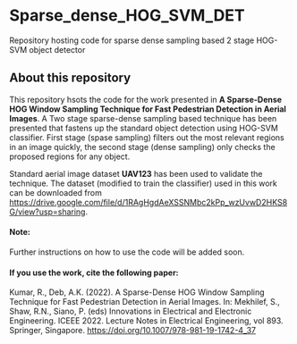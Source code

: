 # Sparse_dense_HOG_SVM_DET
Repository hosting code for sparse dense sampling based 2 stage HOG-SVM object detector

## About this repository
This repository hsots the code for the work presented in **A Sparse-Dense HOG Window Sampling Technique for Fast Pedestrian Detection in Aerial Images**.
A Two stage sparse-dense sampling based technique has been presented that fastens up the standard object detection using HOG-SVM classifier. First stage (spase sampling) filters out the most relevant regions in an image quickly, the second stage (dense sampling) only checks the proposed regions for any object.

Standard aerial image dataset **UAV123** has been used to validate the technique. The dataset (modified to train the classifier) used in this work can be downloaded from https://drive.google.com/file/d/1RAgHgdAeXSSNMbc2kPp_wzUvwD2HKS8G/view?usp=sharing.

#### Note:
Further instructions on how to use the code will be added soon.

#### If you use the work, cite the following paper:

Kumar, R., Deb, A.K. (2022). A Sparse-Dense HOG Window Sampling Technique for Fast Pedestrian Detection in Aerial Images. In: Mekhilef, S., Shaw, R.N., Siano, P. (eds) Innovations in Electrical and Electronic Engineering. ICEEE 2022. Lecture Notes in Electrical Engineering, vol 893. Springer, Singapore. https://doi.org/10.1007/978-981-19-1742-4_37
